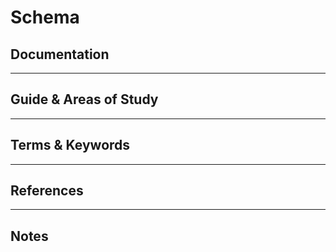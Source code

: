 Schema
========


Documentation
-------------



-----------------------------------------------------------------------------------------------------

Guide & Areas of Study
-----------------------



-----------------------------------------------------------------------------------------------------

Terms & Keywords
----------------



-----------------------------------------------------------------------------------------------------

References
----------



-----------------------------------------------------------------------------------------------------

Notes
-----